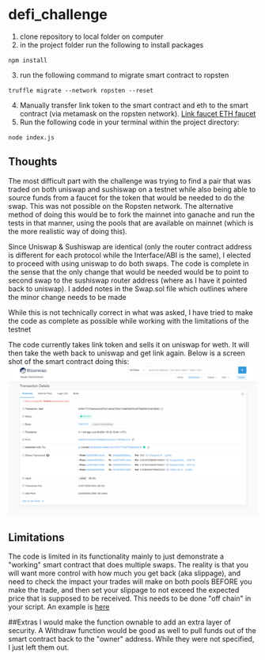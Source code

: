 # defi_challenge
1. clone repository to local folder on computer
2. in the project folder run the following to install packages 
```
npm install
```
3. run the following command to migrate smart contract to ropsten
```
truffle migrate --network ropsten --reset
```
4. Manually transfer link token to the smart contract and eth to the smart contract (via metamask on the ropsten network).
[Link faucet ](https://ropsten.chain.link/)
[ETH faucet ](https://faucet.ropsten.be/)
6. Run the following code in your terminal within the project directory:
```
node index.js
```

## Thoughts
The most difficult part with the challenge was trying to find a pair that was traded on both uniswap and sushiswap on a testnet while also being able to source funds from a faucet for the token that would be needed to do the swap. This was not possible on the Ropsten network.  The alternative method of doing this would be to fork the mainnet into ganache and run the tests in that manner, using the pools that are available on mainnet (which is the more realistic way of doing this). 

Since Uniswap & Sushiswap are identical  (only the router contract address is different for each protocol while the Interface/ABI is the same), I elected to proceed with using uniswap to do both swaps.  The code is complete in the sense that the only change that would be needed would be to point to second swap to the sushiswap router address (where as I have it pointed back to uniswap). I added notes in the Swap.sol file which outlines where the minor change needs to be made  

While this is not technically correct in what was asked, I have tried to make the code as complete as possible while working with the limitations of the testnet

The code currently takes link token and sells it on uniswap for weth.  It will then take the weth back to uniswap and get link again.  Below is a screen shot of the smart contract doing this:
![](swap.png)

## Limitations
The code is limited in its functionality mainly to just demonstrate a "working" smart contract that does multiple swaps.  The reality is that you will want more control with how much you get back (aka slippage), and need to check the impact your trades will make on both pools BEFORE you make the trade, and then set your slippage to not exceed the expected price that is supposed to be received. This needs to be done "off chain" in your script.  An example is [here](https://github.com/Guceri/UniswapV2/blob/master/ropsten.js#L155)

##Extras
I would make the function ownable to add an extra layer of security.  A Withdraw function would be good as well to pull funds out of the smart contract back to the "owner" address. While they were not specified, I just left them out. 

